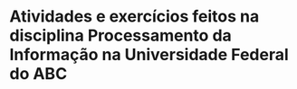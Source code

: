 # Atividades e exercícios feitos na disciplina Processamento da Informação na Universidade Federal do ABC
